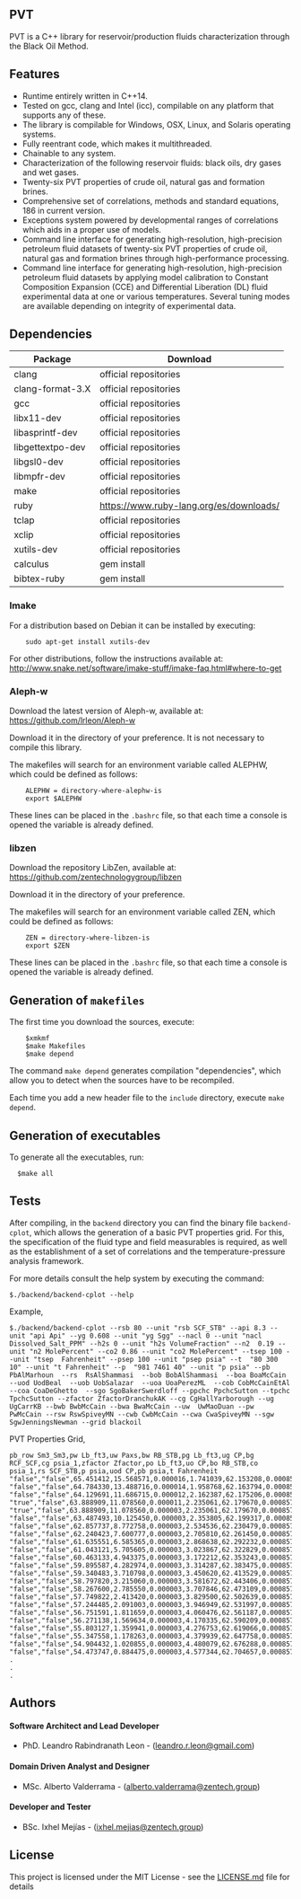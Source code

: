 ## PVT
PVT is a C++ library for reservoir/production fluids characterization through the Black Oil Method.

## Features
* Runtime entirely written in C++14.
* Tested on gcc, clang and Intel (icc), compilable on any platform that supports any of these.
* The library is compilable for Windows, OSX, Linux, and Solaris operating systems.
* Fully reentrant code, which makes it multithreaded.
* Chainable to any system.
* Characterization of the following reservoir fluids: black oils, dry gases and wet gases. 
* Twenty-six PVT properties of crude oil, natural gas and formation brines.
* Comprehensive set of correlations, methods and standard equations, 186 in current version.
* Exceptions system powered by developmental ranges of correlations which aids in a proper use of models.
* Command line interface for generating high-resolution, high-precision petroleum fluid datasets of twenty-six PVT properties of crude oil, natural gas and formation brines through high-performance processing.
* Command line interface for generating high-resolution, high-precision petroleum fluid datasets by applying model calibration to Constant  Composition Expansion (CCE) and Differential Liberation (DL) fluid experimental data at one or various temperatures. Several tuning modes are available depending on integrity of experimental data.



## Dependencies 

| Package |  Download |
| ------------- | ------------- |
| clang | official repositories |
| clang-format-3.X | official repositories |
| gcc |  official repositories |
| libx11-dev  | official repositories |
| libasprintf-dev |  official repositories |
| libgettextpo-dev  | official repositories |
| libgsl0-dev  | official repositories |
| libmpfr-dev  | official repositories |
| make | official repositories |
| ruby | https://www.ruby-lang.org/es/downloads/ |
| tclap | official repositories |
| xclip | official repositories |
| xutils-dev  | official repositories |
| calculus | gem install |
| bibtex-ruby | gem install |

### Imake

For a distribution based on Debian it can be installed by executing:
```
	sudo apt-get install xutils-dev
```
	
For other distributions, follow the instructions available at: http://www.snake.net/software/imake-stuff/imake-faq.html#where-to-get


### Aleph-w

Download the latest version of Aleph-w, available at: https://github.com/lrleon/Aleph-w

Download it in the directory of your preference. It is not necessary to compile this library. 

The makefiles will search for an environment variable called ALEPHW, which could be defined as follows:
```
	ALEPHW = directory-where-alephw-is
	export $ALEPHW
```
  
These lines can be placed in the `.bashrc` file, so that each time a console is opened the variable is already defined.

### libzen

Download the repository LibZen, available at: https://github.com/zentechnologygroup/libzen

Download it in the directory of your preference.

The makefiles will search for an environment variable called ZEN, which could be defined as follows:

```
	ZEN = directory-where-libzen-is
	export $ZEN
```
  
These lines can be placed in the `.bashrc` file, so that each time a console is opened the variable is already defined.


## Generation of `makefiles`

The first time you download the sources, execute:

```
	$xmkmf
	$make Makefiles
	$make depend
```

The command `make depend` generates compilation "dependencies", which allow you to detect when the sources have to be recompiled.

Each time you add a new header file to the `include` directory, execute `make depend`.

## Generation of executables

To generate all the executables, run:


```
  $make all
```


## Tests

After compiling, in the `backend` directory you can find the binary file `backend-cplot`, which allows the generation of a basic PVT properties grid. For this, the specification of the fluid type and field measurables is required, as well as the establishment of a set of correlations and the temperature-pressure analysis framework. 


For more details consult the help system by executing the command:
```
$./backend/backend-cplot --help
```

Example,
```
$./backend/backend-cplot --rsb 80 --unit "rsb SCF_STB" --api 8.3 --unit "api Api" --yg 0.608 --unit "yg Sgg" --nacl 0 --unit "nacl Dissolved_Salt_PPM" --h2s 0 --unit "h2s VolumeFraction" --n2  0.19 --unit "n2 MolePercent" --co2 0.86 --unit "co2 MolePercent" --tsep 100 --unit "tsep  Fahrenheit" --psep 100 --unit "psep psia" --t  "80 300 10" --unit "t Fahrenheit" --p  "981 7461 40" --unit "p psia" --pb  PbAlMarhoun  --rs  RsAlShammasi  --bob BobAlShammasi  --boa BoaMcCain  --uod UodBeal  --uob UobSalazar  --uoa UoaPerezML  --cob CobMcCainEtAl --coa CoaDeGhetto  --sgo SgoBakerSwerdloff --ppchc PpchcSutton --tpchc TpchcSutton --zfactor ZfactorDranchukAK --cg CgHallYarborough --ug UgCarrKB --bwb BwbMcCain --bwa BwaMcCain --uw  UwMaoDuan --pw  PwMcCain --rsw RswSpiveyMN --cwb CwbMcCain --cwa CwaSpiveyMN --sgw SgwJenningsNewman --grid blackoil   
```
PVT Properties Grid,

```
pb_row Sm3_Sm3,pw Lb_ft3,uw Paxs,bw RB_STB,pg Lb_ft3,ug CP,bg RCF_SCF,cg psia_1,zfactor Zfactor,po Lb_ft3,uo CP,bo RB_STB,co psia_1,rs SCF_STB,p psia,uod CP,pb psia,t Fahrenheit
"false","false",65.451412,15.568571,0.000016,1.741039,62.153208,0.000857,1.003456,3.412440,0.012560,0.013604,0.001142,0.874466,61.680502,9614.734060,1.033326,0.000123,77.969343,981.000000,1132853.078396,1375.228097,80.000000
"false","false",64.784330,13.488716,0.000014,1.958768,62.163794,0.000857,1.003285,4.074542,0.013143,0.011394,0.000987,0.856410,61.658756,8108.359538,1.033962,0.000098,80.000000,1147.153846,1132853.078396,1375.228097,80.000000
"false","false",64.129691,11.686715,0.000012,2.162387,62.175206,0.000857,1.003101,4.755778,0.013737,0.009761,0.000867,0.840009,61.658756,6867.098854,1.033962,0.000081,80.000000,1313.307692,1132853.078396,1375.228097,80.000000
"true","false",63.888909,11.078560,0.000011,2.235061,62.179670,0.000857,1.003029,5.013585,0.013961,0.009260,0.000829,0.834383,61.658756,6454.782447,1.033962,0.000076,80.000000,1375.228097,1132853.078396,1375.228097,80.000000
"true","false",63.888909,11.078560,0.000003,2.235061,62.179670,0.000857,1.003029,,,,,,61.658756,6454.782447,1.033962,0.000000,80.000000,1375.228097,1132853.078396,1375.228097,80.000000
"false","false",63.487493,10.125450,0.000003,2.353805,62.199317,0.000857,1.002712,,,,,,61.658756,6668.801460,1.033962,0.000000,80.000000,1479.461538,1132853.078396,1375.228097,80.000000
"false","false",62.857737,8.772758,0.000003,2.534536,62.230479,0.000857,1.002210,,,,,,61.658756,7009.959552,1.033962,0.000000,80.000000,1645.615385,1132853.078396,1375.228097,80.000000
"false","false",62.240423,7.600777,0.000003,2.705810,62.261450,0.000857,1.001711,,,,,,61.658756,7351.117644,1.033962,0.000000,80.000000,1811.769231,1132853.078396,1375.228097,80.000000
"false","false",61.635551,6.585365,0.000003,2.868638,62.292232,0.000857,1.001216,,,,,,61.658756,7692.275737,1.033962,0.000000,80.000000,1977.923077,1132853.078396,1375.228097,80.000000
"false","false",61.043121,5.705605,0.000003,3.023867,62.322829,0.000857,1.000725,,,,,,61.658756,8033.433829,1.033962,0.000000,80.000000,2144.076923,1132853.078396,1375.228097,80.000000
"false","false",60.463133,4.943375,0.000003,3.172212,62.353243,0.000857,1.000237,,,,,,61.658756,8374.591921,1.033962,0.000000,80.000000,2310.230769,1132853.078396,1375.228097,80.000000
"false","false",59.895587,4.282974,0.000003,3.314287,62.383475,0.000857,0.999752,,,,,,61.658756,8715.750014,1.033962,0.000000,80.000000,2476.384615,1132853.078396,1375.228097,80.000000
"false","false",59.340483,3.710798,0.000003,3.450620,62.413529,0.000857,0.999271,,,,,,61.658756,9056.908106,1.033962,0.000000,80.000000,2642.538462,1132853.078396,1375.228097,80.000000
"false","false",58.797820,3.215060,0.000003,3.581672,62.443406,0.000857,0.998792,,,,,,61.658756,9398.066198,1.033962,0.000000,80.000000,2808.692308,1132853.078396,1375.228097,80.000000
"false","false",58.267600,2.785550,0.000003,3.707846,62.473109,0.000857,0.998318,,,,,,61.658756,9739.224290,1.033962,0.000000,80.000000,2974.846154,1132853.078396,1375.228097,80.000000
"false","false",57.749822,2.413420,0.000003,3.829500,62.502639,0.000857,0.997846,,,,,,61.658756,10080.382383,1.033962,0.000000,80.000000,3141.000000,1132853.078396,1375.228097,80.000000
"false","false",57.244485,2.091003,0.000003,3.946949,62.531997,0.000857,0.997377,,,,,,61.658756,10421.540475,1.033962,0.000000,80.000000,3307.153846,1132853.078396,1375.228097,80.000000
"false","false",56.751591,1.811659,0.000003,4.060476,62.561187,0.000857,0.996912,,,,,,61.658756,10762.698567,1.033962,0.000000,80.000000,3473.307692,1132853.078396,1375.228097,80.000000
"false","false",56.271138,1.569634,0.000003,4.170335,62.590209,0.000857,0.996450,,,,,,61.658756,11103.856660,1.033962,0.000000,80.000000,3639.461538,1132853.078396,1375.228097,80.000000
"false","false",55.803127,1.359941,0.000003,4.276753,62.619066,0.000857,0.995991,,,,,,61.658756,11445.014752,1.033962,0.000000,80.000000,3805.615385,1132853.078396,1375.228097,80.000000
"false","false",55.347558,1.178263,0.000003,4.379939,62.647758,0.000857,0.995534,,,,,,61.658756,11786.172844,1.033962,0.000000,80.000000,3971.769231,1132853.078396,1375.228097,80.000000
"false","false",54.904432,1.020855,0.000003,4.480079,62.676288,0.000857,0.995081,,,,,,61.658756,12127.330937,1.033962,0.000000,80.000000,4137.923077,1132853.078396,1375.228097,80.000000
"false","false",54.473747,0.884475,0.000003,4.577344,62.704657,0.000857,0.994631,,,,,,61.658756,12468.489029,1.033962,0.000000,80.000000,4304.076923,1132853.078396,1375.228097,80.000000
.
.
.
```


## Authors

####  Software Architect and Lead Developer
* PhD. Leandro Rabindranath Leon - (leandro.r.leon@gmail.com)

#### Domain Driven Analyst and  Designer
* MSc. Alberto Valderrama - (alberto.valderrama@zentech.group)

#### Developer and Tester
* BSc. Ixhel Mejías -  (ixhel.mejias@zentech.group)


## License

This project is licensed under the MIT License - see the [LICENSE.md](LICENSE.md) file for details

